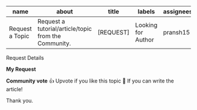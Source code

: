 | name | about | title | labels | assignees |
| --- | --- | --- | --- | --- | 
| Request a Topic | Request a tutorial/article/topic from the Community. | [REQUEST] | Looking for Author | pransh15 |

Request Details

**My Request**
<!--
Hello 👋 

Before you start, please make sure your issue is easy to understand.
To make your issue readable make sure you use valid Markdown syntax.

Please explain clearly what article would you like to see.
-->

**Community vote**
👍 Upvote if you like this topic
🚀 If you can write the article!

Thank you.